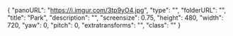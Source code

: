 {
      "panoURL": "https://i.imgur.com/3tp9yO4.jpg",
      "type": "",
      "folderURL": "",
      "title": "Park",
      "description": "",
      "screensize": 0.75,
      "height": 480,
      "width": 720,
      "yaw": 0,
      "pitch": 0,
      "extratransforms": "",
      "class": ""
   }